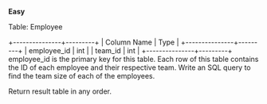 **Easy**


Table: Employee

+---------------+---------+
| Column Name   | Type    |
+---------------+---------+
| employee_id   | int     |
| team_id       | int     |
+---------------+---------+
employee_id is the primary key for this table.
Each row of this table contains the ID of each employee and their respective team.
Write an SQL query to find the team size of each of the employees.

Return result table in any order.


```MSSQL




```

